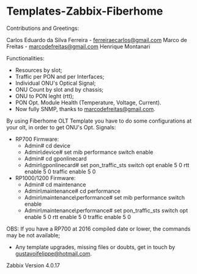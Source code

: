 # Templates-Zabbix-Fiberhome

Contributions and Greetings:

  Carlos Eduardo da Silva Ferreira - ferreiraecarlos@gmail.com
  Marco de Freitas - marcodefreitas@gmail.com
  Henrique Montanari
  

Functionalities:
  - Resources by slot;
  - Traffic per PON and per Interfaces;
  - Individual ONU's Optical Signal;
  - ONU Count by slot and by chassis;
  - ONU to PON leght (rtt);
  - PON Opt. Module Health (Temperature, Voltage, Current).
  - Now fully SNMP, thanks to marcodefreitas@gmail.com.

By using Fiberhome OLT Template you have to do some configurations at your olt, in order to get ONU's Opt. Signals:

  - RP700 Firmware:
    - Admin# cd device
    - Admin\device# set mib performance switch enable
    - Admin# cd gponlinecard
    - Admin\gponlinecard# set pon_traffic_sts switch opt enable 5 0 rtt enable 5 0 traffic enable 5 0 
  - RP1000/1200 Firmware:
    - Admin# cd maintenance
    - Admin\maintenance# cd performance
    - Admin\maintenance\performance# set mib performance switch enable
    - Admin\maintenance\performance# set pon_traffic_sts switch opt enable 5 0 rtt enable 5 0 traffic enable 5 0
    
OBS: If you have a RP700 at 2016 compiled date or lower, the commands may be not available;

- Any template upgrades, missing files or doubts, get in touch by gustavoifelippe@hotmail.com.

Zabbix Version 4.0.17
    
